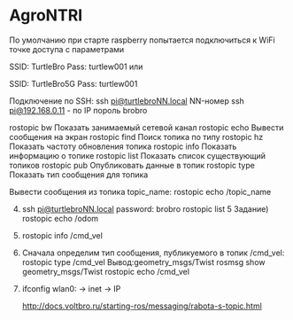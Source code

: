 # AgroNTRI 
По умолчанию при старте raspberry попытается подключиться к WiFi точке доступа с параметрами

SSID: TurtleBro
Pass: turtlew001
или

SSID: TurtleBro5G
Pass: turtlew001

Подключение по SSH:
ssh pi@turtlebroNN.local  NN-номер  ssh pi@192.168.0.11  - по IP  пороль brobro

rostopic bw     Показать занимаемый сетевой канал
rostopic echo   Вывести сообщения на экран
rostopic find   Поиск топика по типу
rostopic hz     Показать частоту обновления топика
rostopic info   Показать информацию о топике
rostopic list   Показать список существующий топиков
rostopic pub    Опубликовать данные в топик
rostopic type   Показать тип сообщения для топика

Вывести сообщения из топика topic_name:   rostopic echo /topic_name

4)  ssh pi@turtlebroNN.local  password: brobro
    rostopic list
5 Задание)  rostopic echo /odom
6) rostopic info /cmd_vel
7) Сначала определим тип сообщения, публикуемого в топик /cmd_vel:  rostopic type /cmd_vel  Вывод:geometry_msgs/Twist
   rosmsg show geometry_msgs/Twist
   rostopic echo /cmd_vel

9) ifconfig
   wlan0: -> inet -> IP

   http://docs.voltbro.ru/starting-ros/messaging/rabota-s-topic.html
